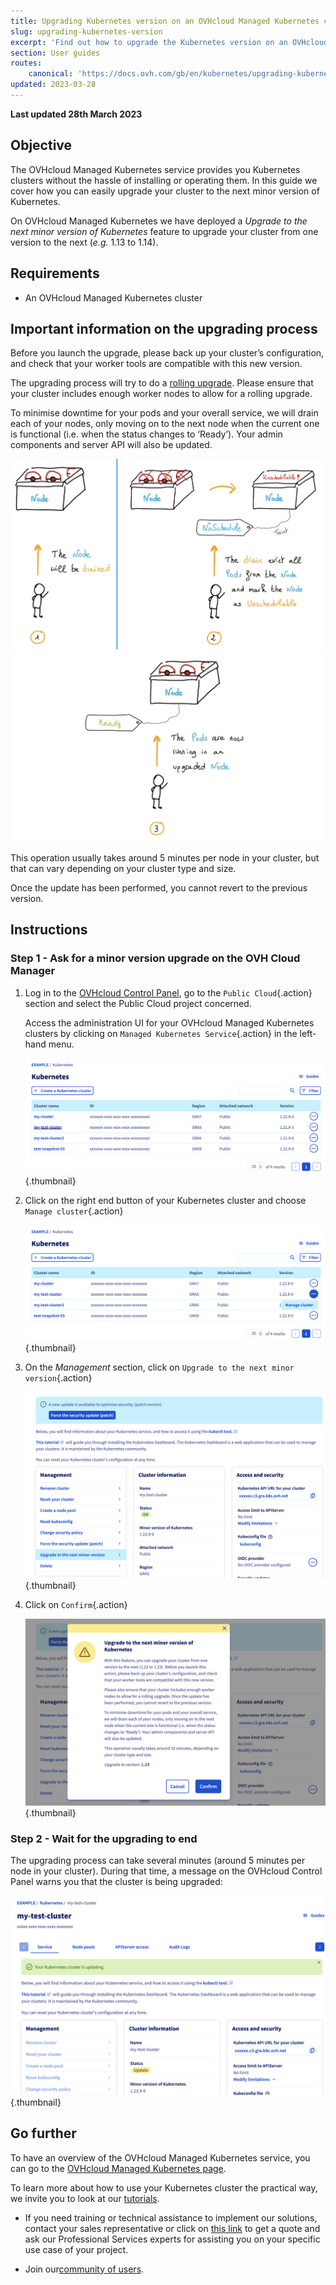 ```yaml
---
title: Upgrading Kubernetes version on an OVHcloud Managed Kubernetes cluster
slug: upgrading-kubernetes-version
excerpt: 'Find out how to upgrade the Kubernetes version on an OVHcloud Managed Kubernetes cluster'
section: User guides
routes:
    canonical: 'https://docs.ovh.com/gb/en/kubernetes/upgrading-kubernetes-version/'
updated: 2023-03-28
---
```


<style>
 pre {
     font-size: 14px;
 }
 pre.console {
   background-color: #300A24; 
   color: #ccc;
   font-family: monospace;
   padding: 5px;
   margin-bottom: 5px;
 }
 pre.console code {
   border: solid 0px transparent;
   font-family: monospace !important;
   font-size: 0.75em;
   color: #ccc;
 }
 .small {
     font-size: 0.75em;
 }
</style>

**Last updated 28th March 2023**

## Objective

The OVHcloud Managed Kubernetes service provides you Kubernetes clusters without the hassle of installing or operating them. In this guide we cover how you can easily upgrade your cluster to the next minor version of Kubernetes.

On OVHcloud Managed Kubernetes we have deployed a *Upgrade to the next minor version of Kubernetes* feature to upgrade your cluster from one version to the next (*e.g.* 1.13 to 1.14).

## Requirements 


- An OVHcloud Managed Kubernetes cluster

## Important information on the upgrading process

Before you launch the upgrade, please back up your cluster’s configuration, and check that your worker tools are compatible with this new version.

The upgrading process will try to do a [rolling upgrade](https://en.wikipedia.org/wiki/Rolling_release). Please ensure that your cluster includes enough worker nodes to allow for a rolling upgrade. 

To minimise downtime for your pods and your overall service, we will drain each of your nodes, only moving on to the next node when the current one is functional (i.e. when the status changes to ‘Ready’). Your admin components and server API will also be updated.

![Node rolling upgrade - step 1 and 2](images/node-rolling-upgrade1.png)
![Node rolling upgrade - step 3](images/node-rolling-upgrade2.png)

This operation usually takes around 5 minutes per node in your cluster, but that can vary depending on your cluster type and size.

Once the update has been performed, you cannot revert to the previous version.


## Instructions

### Step 1 - Ask for a minor version upgrade on the OVH Cloud Manager 

1. Log in to the [OVHcloud Control Panel](https://www.ovh.com/auth/?action=gotomanager&from=https://www.ovh.com/fr/&ovhSubsidiary=es), go to the `Public Cloud`{.action} section and select the Public Cloud project concerned.

    Access the administration UI for your OVHcloud Managed Kubernetes clusters by clicking on `Managed Kubernetes Service`{.action} in the left-hand menu.

    ![Access to the administration UI](images/upgrading-kubernetes-version-000.png){.thumbnail}

1. Click on the right end button of your Kubernetes cluster and choose `Manage cluster`{.action}

    ![Click on the right end button and choose Manage cluster](images/upgrading-kubernetes-version-001.png){.thumbnail}

1. On the *Management* section, click on `Upgrade to the next minor version`{.action}

    ![Click on Upgrade to the next minor version](images/upgrading-kubernetes-version-002.png){.thumbnail}

1. Click on `Confirm`{.action}

    ![Click on Confirm](images/upgrading-kubernetes-version-003.png){.thumbnail}

### Step 2 - Wait for the upgrading to end 

The upgrading process can take several minutes (around 5 minutes per node in your cluster). During that time, a message on the OVHcloud Control Panel warns you that the cluster is being upgraded:

  ![Wait for the end of the upgrade](images/upgrading-kubernetes-version-004.png){.thumbnail}


## Go further

To have an overview of the OVHcloud Managed Kubernetes service, you can go to the [OVHcloud Managed Kubernetes page](https://www.ovhcloud.com/es-es/public-cloud/kubernetes/).

To learn more about how to use your Kubernetes cluster the practical way, we invite you to look at our [tutorials](../).

- If you need training or technical assistance to implement our solutions, contact your sales representative or click on [this link](https://www.ovhcloud.com/es-es/professional-services/) to get a quote and ask our Professional Services experts for assisting you on your specific use case of your project.

- Join our[community of users](https://community.ovh.com/en/).
